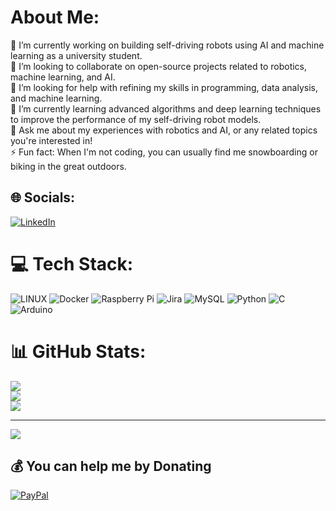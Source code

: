 # About Me:
🔭 I’m currently working on building self-driving robots using AI and machine learning as a university student.<br>👯 I’m looking to collaborate on open-source projects related to robotics, machine learning, and AI.<br>🤝 I’m looking for help with refining my skills in programming, data analysis, and machine learning.<br>🌱 I’m currently learning advanced algorithms and deep learning techniques to improve the performance of my self-driving robot models.<br>💬 Ask me about my experiences with robotics and AI, or any related topics you're interested in!<br>⚡ Fun fact: When I'm not coding, you can usually find me snowboarding or biking in the great outdoors.


## 🌐 Socials:
[![LinkedIn](https://img.shields.io/badge/LinkedIn-%230077B5.svg?logo=linkedin&logoColor=white)](https://linkedin.com/in/www.linkedin.com/in/kyhendr) 

# 💻 Tech Stack:
![LINUX](https://img.shields.io/badge/Linux-FCC624?style=for-the-badge&logo=linux&logoColor=black) ![Docker](https://img.shields.io/badge/docker-%230db7ed.svg?style=for-the-badge&logo=docker&logoColor=white) ![Raspberry Pi](https://img.shields.io/badge/-RaspberryPi-C51A4A?style=for-the-badge&logo=Raspberry-Pi) ![Jira](https://img.shields.io/badge/jira-%230A0FFF.svg?style=for-the-badge&logo=jira&logoColor=white) ![MySQL](https://img.shields.io/badge/mysql-%2300f.svg?style=for-the-badge&logo=mysql&logoColor=white) ![Python](https://img.shields.io/badge/python-3670A0?style=for-the-badge&logo=python&logoColor=ffdd54) ![C](https://img.shields.io/badge/c-%2300599C.svg?style=for-the-badge&logo=c&logoColor=white) ![Arduino](https://img.shields.io/badge/-Arduino-00979D?style=for-the-badge&logo=Arduino&logoColor=white)
# 📊 GitHub Stats:
![](https://github-readme-stats.vercel.app/api?username=kayhendriksen&theme=dark&hide_border=false&include_all_commits=true&count_private=true)<br/>
![](https://github-readme-streak-stats.herokuapp.com/?user=kayhendriksen&theme=dark&hide_border=false)<br/>
![](https://github-readme-stats.vercel.app/api/top-langs/?username=kayhendriksen&theme=dark&hide_border=false&include_all_commits=true&count_private=true&layout=compact)

---
[![](https://visitcount.itsvg.in/api?id=kayhendriksen&icon=0&color=7)](https://visitcount.itsvg.in)

  ## 💰 You can help me by Donating
  [![PayPal](https://img.shields.io/badge/PayPal-00457C?style=for-the-badge&logo=paypal&logoColor=white)](https://paypal.me/https://paypal.me/kyhendr?country.x=CH&locale.x=en_US)
